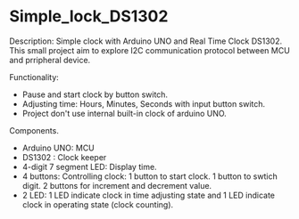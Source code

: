 # Simple_lock_DS1302

Description: 
Simple clock with Arduino UNO and Real Time Clock DS1302. This small project aim to explore I2C communication protocol between MCU and prripheral device. 

Functionality: 
- Pause and start clock by button switch. 
- Adjusting time: Hours, Minutes, Seconds with input button switch.
- Project don't use internal built-in clock of arduino UNO.

Components.
- Arduino UNO: MCU
- DS1302 : Clock keeper
- 4-digit 7 segment LED: Display time.
- 4 buttons: Controlling clock: 1 button to start clock. 1 button to swtich digit. 2 buttons for increment and decrement value.  
- 2 LED: 1 LED indicate clock in time adjusting state and 1 LED indicate clock in operating state (clock counting).

